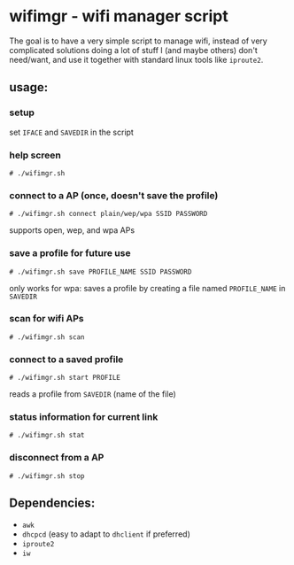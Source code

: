 # wifimgr - wifi manager script
The goal is to have a very simple script to manage wifi, instead of very complicated solutions doing a lot of stuff I (and maybe others) don't need/want, and use it together with standard linux tools like `iproute2`.

## usage:

### setup
set `IFACE` and `SAVEDIR` in the script

### help screen
`# ./wifimgr.sh`

### connect to a AP (once, doesn't save the profile)
`# ./wifimgr.sh connect plain/wep/wpa SSID PASSWORD`

supports open, wep, and wpa APs

### save a profile for future use
`# ./wifimgr.sh save PROFILE_NAME SSID PASSWORD`

only works for wpa: saves a profile by creating a file named `PROFILE_NAME` in `SAVEDIR`

### scan for wifi APs
`# ./wifimgr.sh scan`

### connect to a saved profile
`# ./wifimgr.sh start PROFILE`

reads a profile from `SAVEDIR` (name of the file)

### status information for current link
`# ./wifimgr.sh stat`

### disconnect from a AP
`# ./wifimgr.sh stop`

## Dependencies:
- `awk`
- `dhcpcd` (easy to adapt to `dhclient` if preferred)
- `iproute2`
- `iw`
